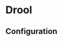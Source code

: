 # Drool

## Configuration

<appSettings>
    <add key="Drool.SmtpServer" value="smtp.sendgrid.net"/>
    <add key="Drool.SmtpPort" value="25"/>
    <add key="Drool.EnableSsl" value="false"/>
    <add key="Drool.SmtpLogin" value="mylogin"/>
    <add key="Drool.SmtpPassword" value="mypassword"/>
    <add key="Drool.Category" value="Drool"/>
</appSettings>